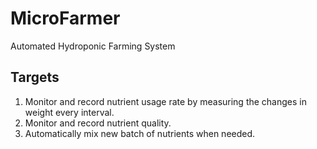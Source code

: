 # MicroFarmer
Automated Hydroponic Farming System

## Targets
1. Monitor and record nutrient usage rate by measuring the changes in weight every interval.
2. Monitor and record nutrient quality.
3. Automatically mix new batch of nutrients when needed. 
